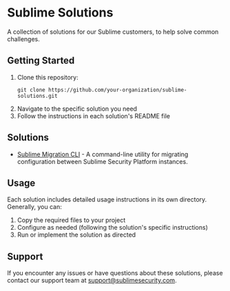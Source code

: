 # Sublime Solutions

A collection of solutions for our Sublime customers, to help solve common challenges.

## Getting Started

1. Clone this repository:
   ```
   git clone https://github.com/your-organization/sublime-solutions.git
   ```
2. Navigate to the specific solution you need
3. Follow the instructions in each solution's README file

## Solutions

- [Sublime Migration CLI](/sublime-migration-cli) - A command-line utility for migrating configuration between Sublime Security Platform instances.

## Usage

Each solution includes detailed usage instructions in its own directory. Generally, you can:

1. Copy the required files to your project
2. Configure as needed (following the solution's specific instructions)
3. Run or implement the solution as directed

## Support

If you encounter any issues or have questions about these solutions, please contact our support team at support@sublimesecurity.com.
